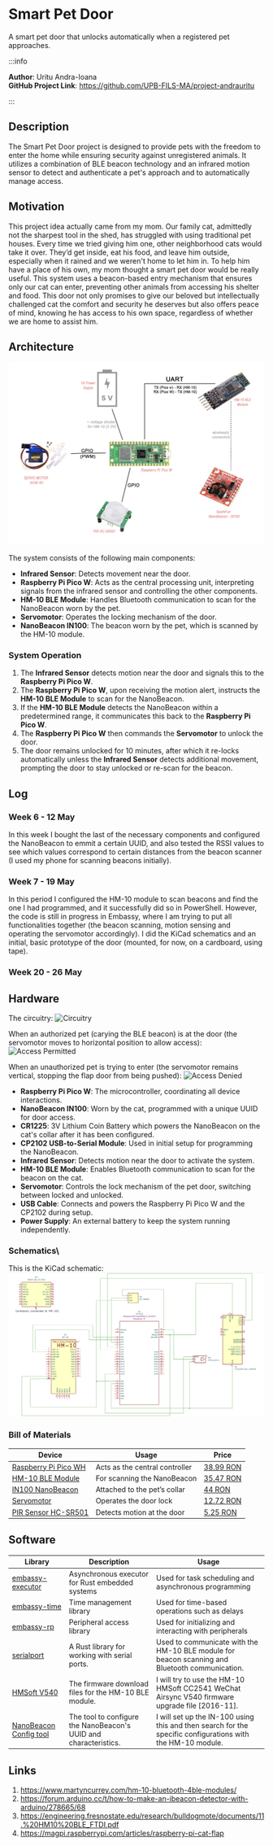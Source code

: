 # Smart Pet Door    
A smart pet door that unlocks automatically when a registered pet approaches.

:::info 

**Author**: Uritu Andra-Ioana \
**GitHub Project Link**: https://github.com/UPB-FILS-MA/project-andrauritu

:::

## Description

The Smart Pet Door project is designed to provide pets with the freedom to enter the home while ensuring security against unregistered animals. It utilizes a combination of BLE beacon technology and an infrared motion sensor to detect and authenticate a pet's approach and to automatically manage access.
## Motivation

This project idea actually came from my mom. Our family cat, admittedly not the sharpest tool in the shed, has struggled with using traditional pet houses. Every time we tried giving him one, other neighborhood cats would take it over. They’d get inside, eat his food, and leave him outside, especially when it rained and we weren't home to let him in. To help him have a place of his own, my mom thought a smart pet door would be really useful. This system uses a beacon-based entry mechanism that ensures only our cat can enter, preventing other animals from accessing his shelter and food. This door not only promises to give our beloved but intellectually challenged cat the comfort and security he deserves but also offers peace of mind, knowing he has access to his own space, regardless of whether we are home to assist him.

## Architecture 
![Architecture](Architecture.jpg)
 
The system consists of the following main components:
- **Infrared Sensor**: Detects movement near the door.
- **Raspberry Pi Pico W**: Acts as the central processing unit, interpreting signals from the infrared sensor and controlling the other components.
- **HM-10 BLE Module**: Handles Bluetooth communication to scan for the NanoBeacon worn by the pet.
- **Servomotor**: Operates the locking mechanism of the door.
- **NanoBeacon IN100**: The beacon worn by the pet, which is scanned by the HM-10 module.

### System Operation
1. The **Infrared Sensor** detects motion near the door and signals this to the **Raspberry Pi Pico W**.
2. The **Raspberry Pi Pico W**, upon receiving the motion alert, instructs the **HM-10 BLE Module** to scan for the NanoBeacon.
3. If the **HM-10 BLE Module** detects the NanoBeacon within a predetermined range, it communicates this back to the **Raspberry Pi Pico W**.
4. The **Raspberry Pi Pico W** then commands the **Servomotor** to unlock the door.
5. The door remains unlocked for 10 minutes, after which it re-locks automatically unless the **Infrared Sensor** detects additional movement, prompting the door to stay unlocked or re-scan for the beacon.


## Log

<!-- write every week your progress here -->

### Week 6 - 12 May
In this week I bought the last of the necessary components and configured the NanoBeacon to emmit a certain UUID, and also tested the RSSI values to see which values correspond to certain distances from the beacon scanner (I used my phone for scanning beacons initially). 

### Week 7 - 19 May
In this period I configured the HM-10 module to scan beacons and find the one I had programmed, and it successfully did so in PowerShell. However, the code is still in progress in Embassy, where I am trying to put all functionalities together (the beacon scanning, motion sensing and operating the servomotor accordingly). I did the KiCad schematics and an initial, basic prototype of the door (mounted, for now, on a cardboard, using tape). 

### Week 20 - 26 May

## Hardware

The circuitry:
![Circuitry](circuitry.png)

When an authorized pet (carying the BLE beacon) is at the door (the servomotor moves to horizontal position to allow access):
![Access Permitted](access_permitted.png)

When an unauthorized pet is trying to enter (the servomotor remains vertical, stopping the flap door from being pushed):
![Access Denied](access_denied.png)


- **Raspberry Pi Pico W**: The microcontroller, coordinating all device interactions.
- **NanoBeacon IN100**: Worn by the cat, programmed with a unique UUID for door access.
- **CR1225**: 3V Lithium Coin Battery which powers the NanoBeacon on the cat's collar after it has been configured. 
- **CP2102 USB-to-Serial Module**: Used in initial setup for programming the NanoBeacon.
- **Infrared Sensor**: Detects motion near the door to activate the system.
- **HM-10 BLE Module**: Enables Bluetooth communication to scan for the beacon on the cat.
- **Servomotor**: Controls the lock mechanism of the pet door, switching between locked and unlocked.
- **USB Cable**: Connects and powers the Raspberry Pi Pico W and the CP2102 during setup.
- **Power Supply**: An external battery to keep the system running independently.


### Schematics\
This is the KiCad schematic:
![Schematic](kicad_schematic.png)


### Bill of Materials

<!-- Fill out this table with all the hardware components that you might need.

The format is 
```
| [Device](link://to/device) | This is used ... | [price](link://to/store) |

```

-->

| Device | Usage | Price |
|--------|-------|-------|
| [Raspberry Pi Pico WH](https://www.raspberrypi.com/documentation/microcontrollers/raspberry-pi-pico.html) | Acts as the central controller | [38.99 RON](https://www.optimusdigital.ro/ro/placi-raspberry-pi/12395-raspberry-pi-pico-wh.html?search_query=pico+wh&results=32) |
| [HM-10 BLE Module](https://people.ece.cornell.edu/land/courses/ece4760/PIC32/uart/HM10/DSD%20TECH%20HM-10%20datasheet.pdf) | For scanning the NanoBeacon | [35.47 RON](https://cleste.ro/modul-bluetooth-4-0-ble.html) |
| [IN100 NanoBeacon](https://cdn.sparkfun.com/assets/3/d/5/5/1/IN100-Datasheet.pdf) | Attached to the pet’s collar | [44 RON](https://www.robofun.ro/wireless/breakout-sparkfun-nanobeacon-in100.html) |
| [Servomotor](https://datasheetspdf.com/pdf-down/S/G/9/SG90-TowerPro.pdf) | Operates the door lock | [12.72 RON](https://cleste.ro/motor-servo-sg90-9g.html) |
| [PIR Sensor HC-SR501](https://www.mpja.com/download/31227sc.pdf) | Detects motion at the door | [5.25 RON](https://www.robofun.ro/pir/hc-sr501-pir-motion-sensor-module-green.html) |



## Software

| Library | Description | Usage |
|---------|-------------|-------|
|[embassy-executor](https://docs.embassy.dev/embassy-executor/git/std/index.html)|Asynchronous executor for Rust embedded systems| Used for task scheduling and asynchronous programming|
|[embassy-time](https://embassy.dev/book/dev/time_keeping.html)|Time management library  |Used for time-based operations such as delays |
|[embassy-rp](https://docs.embassy.dev/embassy-rp/git/rp2040/index.html)| Peripheral access library |Used for initializing and interacting with peripherals |
| [serialport](https://github.com/serialport/serialport-rs) | A Rust library for working with serial ports. | Used to communicate with the HM-10 BLE module for beacon scanning and Bluetooth communication. |
| [HMSoft V540](http://www.jnhuamao.cn/download_rom_en.asp?id=) | The firmware download files for the HM-10 BLE module. | I will try to use the  HM-10 HMSoft CC2541 WeChat Airsync V540 firmware upgrade file [2016-11]. |
| [NanoBeacon Config tool](https://inplay-tech.com/nanobeacon-config-tool) | The tool to configure the NanoBeacon's UUID and characteristics. | I will set up the IN-100 using this and then search for the specific configurations with the HM-10 module. |

## Links

1. https://www.martyncurrey.com/hm-10-bluetooth-4ble-modules/
2. https://forum.arduino.cc/t/how-to-make-an-ibeacon-detector-with-arduino/278665/68
3. https://engineering.fresnostate.edu/research/bulldogmote/documents/11.%20HM10%20BLE_FTDI.pdf
4. https://magpi.raspberrypi.com/articles/raspberry-pi-cat-flap